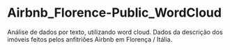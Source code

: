 # Airbnb_Florence-Public_WordCloud
Análise de dados por texto, utilizando word cloud. Dados da descrição dos imóveis feitos pelos anfitriões Airbnb em Florença / Itália.
